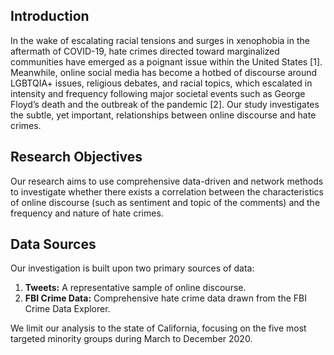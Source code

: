 ## Introduction

In the wake of escalating racial tensions and surges in xenophobia in the aftermath of COVID-19, hate crimes directed toward marginalized communities have emerged as a poignant issue within the United States [1]. Meanwhile, online social media has become a hotbed of discourse around LGBTQIA+ issues, religious debates, and racial topics, which escalated in intensity and frequency following major societal events such as George Floyd’s death and the outbreak of the pandemic [2]. Our study investigates the subtle, yet important, relationships between online discourse and hate crimes.

## Research Objectives

Our research aims to use comprehensive data-driven and network methods to investigate whether there exists a correlation between the characteristics of online discourse (such as sentiment and topic of the comments) and the frequency and nature of hate crimes.

## Data Sources

Our investigation is built upon two primary sources of data:

1. **Tweets:** A representative sample of online discourse.
2. **FBI Crime Data:** Comprehensive hate crime data drawn from the FBI Crime Data Explorer.

We limit our analysis to the state of California, focusing on the five most targeted minority groups during March to December 2020.


